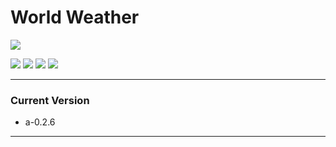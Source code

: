 # World Weather

![](https://cdn-icons-png.flaticon.com/128/2389/2389806.png)

![](https://img.shields.io/github/stars/fedetomassini/world-weather) ![](https://img.shields.io/github/forks/fedetomassini/world-weather) ![](https://img.shields.io/github/release/fedetomassini/world-weather) ![](https://img.shields.io/github/issues/fedetomassini/world-weather) 

---

### Current Version
+ a-0.2.6

---

